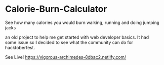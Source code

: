 # Calorie-Burn-Calculator
See how many calories you would burn walking, running and doing  jumping jacks

an old project to help me get started with web developer basics. It had some issue so I decided to see what the community can do for hacktoberfest. 

See Live! https://vigorous-archimedes-8dbac2.netlify.com/
